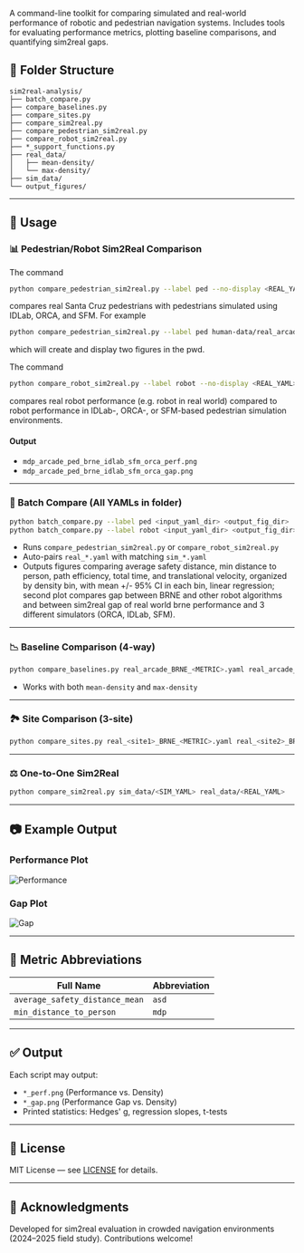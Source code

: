 A command-line toolkit for comparing simulated and real-world performance of robotic and pedestrian navigation systems. Includes tools for evaluating performance metrics, plotting baseline comparisons, and quantifying sim2real gaps.

## 📁 Folder Structure

```
sim2real-analysis/
├── batch_compare.py
├── compare_baselines.py
├── compare_sites.py
├── compare_sim2real.py
├── compare_pedestrian_sim2real.py
├── compare_robot_sim2real.py
├── *_support_functions.py
├── real_data/
│   ├── mean-density/
│   └── max-density/
├── sim_data/
└── output_figures/
```

---

## 🚀 Usage



### 📊 Pedestrian/Robot Sim2Real Comparison
The command
```bash
python compare_pedestrian_sim2real.py --label ped --no-display <REAL_YAML> <SIM1_YAML> <SIM2_YAML> <SIM3_YAML>
```
compares real Santa Cruz pedestrians with pedestrians simulated using IDLab, ORCA, and SFM. For example
```bash
python compare_pedestrian_sim2real.py --label ped human-data/real_arcade_BRNE_average_safety_distance_mean.yaml human-data/sim_arcade_BRNE_IDLab_average_safety_distance_mean.yaml human-data/sim_arcade_BRNE_ORCA_average_safety_distance_mean.yaml human-data/sim_arcade_BRNE_SFM_average_safety_distance_mean.yaml
```
which will create and display two figures in the pwd.  


The command
```bash
python compare_robot_sim2real.py --label robot --no-display <REAL_YAML> <SIM1_YAML> <SIM2_YAML> <SIM3_YAML>
```
compares real robot performance (e.g. robot in real world) compared to robot performance in IDLab-, ORCA-, or SFM-based pedestrian simulation environments. 

#### Output

* `mdp_arcade_ped_brne_idlab_sfm_orca_perf.png`
* `mdp_arcade_ped_brne_idlab_sfm_orca_gap.png`

---


### 🔁 Batch Compare (All YAMLs in folder)

```bash
python batch_compare.py --label ped <input_yaml_dir> <output_fig_dir>
python batch_compare.py --label robot <input_yaml_dir> <output_fig_dir>
```

* Runs `compare_pedestrian_sim2real.py` or `compare_robot_sim2real.py`
* Auto-pairs `real_*.yaml` with matching `sim_*.yaml`
* Outputs figures comparing average safety distance, min distance to person, path efficiency, total time, and translational velocity, organized by density bin, with mean +/- 95% CI in each bin, linear regression; second plot compares gap between BRNE and other robot algorithms and between sim2real gap of real world brne performance and 3 different simulators (ORCA, IDLab, SFM).

---

### 📉 Baseline Comparison (4-way)

```bash
python compare_baselines.py real_arcade_BRNE_<METRIC>.yaml real_arcade_DWB_<METRIC>.yaml real_arcade_human_<METRIC>.yaml real_arcade_teleop_<METRIC>.yaml
```

* Works with both `mean-density` and `max-density`

---

### 🏞️ Site Comparison (3-site)

```bash
python compare_sites.py real_<site1>_BRNE_<METRIC>.yaml real_<site2>_BRNE_<METRIC>.yaml real_<site3>_BRNE_<METRIC>.yaml
```

---

### ⚖️ One-to-One Sim2Real

```bash
python compare_sim2real.py sim_data/<SIM_YAML> real_data/<REAL_YAML>
```

---

## 📷 Example Output

### Performance Plot

![Performance](docs/example_perf.png)

### Gap Plot

![Gap](docs/example_gap.png)

---

## 🧠 Metric Abbreviations

| Full Name                      | Abbreviation |
| ------------------------------ | ------------ |
| `average_safety_distance_mean` | `asd`        |
| `min_distance_to_person`       | `mdp`        |

---

## ✅ Output

Each script may output:

* `*_perf.png` (Performance vs. Density)
* `*_gap.png` (Performance Gap vs. Density)
* Printed statistics: Hedges' g, regression slopes, t-tests

---

## 📄 License

MIT License — see [LICENSE](LICENSE) for details.

---

## 🤝 Acknowledgments

Developed for sim2real evaluation in crowded navigation environments (2024–2025 field study). Contributions welcome!
